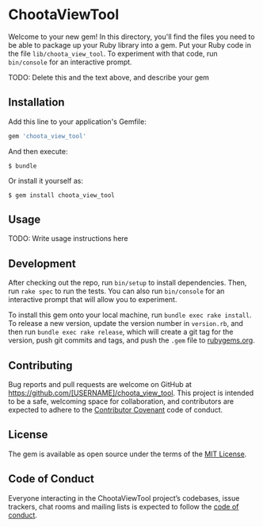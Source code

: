 # ChootaViewTool

Welcome to your new gem! In this directory, you'll find the files you need to be able to package up your Ruby library into a gem. Put your Ruby code in the file `lib/choota_view_tool`. To experiment with that code, run `bin/console` for an interactive prompt.

TODO: Delete this and the text above, and describe your gem

## Installation

Add this line to your application's Gemfile:

```ruby
gem 'choota_view_tool'
```

And then execute:

    $ bundle

Or install it yourself as:

    $ gem install choota_view_tool

## Usage

TODO: Write usage instructions here

## Development

After checking out the repo, run `bin/setup` to install dependencies. Then, run `rake spec` to run the tests. You can also run `bin/console` for an interactive prompt that will allow you to experiment.

To install this gem onto your local machine, run `bundle exec rake install`. To release a new version, update the version number in `version.rb`, and then run `bundle exec rake release`, which will create a git tag for the version, push git commits and tags, and push the `.gem` file to [rubygems.org](https://rubygems.org).

## Contributing

Bug reports and pull requests are welcome on GitHub at https://github.com/[USERNAME]/choota_view_tool. This project is intended to be a safe, welcoming space for collaboration, and contributors are expected to adhere to the [Contributor Covenant](http://contributor-covenant.org) code of conduct.

## License

The gem is available as open source under the terms of the [MIT License](https://opensource.org/licenses/MIT).

## Code of Conduct

Everyone interacting in the ChootaViewTool project’s codebases, issue trackers, chat rooms and mailing lists is expected to follow the [code of conduct](https://github.com/[USERNAME]/choota_view_tool/blob/master/CODE_OF_CONDUCT.md).

